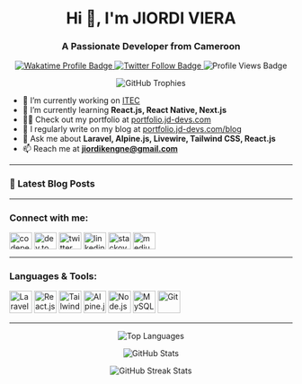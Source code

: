 <h1 align="center">Hi 👋, I'm JIORDI VIERA</h1>
<h3 align="center">A Passionate Developer from Cameroon</h3>

<p align="center">
  <a href="https://wakatime.com/@018ed8c5-bd85-4755-846b-57b604409cac">
    <img src="https://wakatime.com/badge/user/018ed8c5-bd85-4755-846b-57b604409cac.svg" alt="Wakatime Profile Badge" />
  </a>
  <a href="https://twitter.com/jiordi_kengne" target="_blank">
    <img src="https://img.shields.io/twitter/follow/jiordi_kengne?logo=twitter&style=for-the-badge" alt="Twitter Follow Badge" />
  </a>
  <img src="https://komarev.com/ghpvc/?username=jiordiviera&label=Profile%20views&color=0e75b6&style=flat" alt="Profile Views Badge" />
</p>

<p align="center">
  <img src="https://github-profile-trophy.vercel.app.vercel.app/?username=jiordiviera&theme=onedark&no-frame=true&row=1&column=6" alt="GitHub Trophies" />
</p>

- 🔭 I’m currently working on [ITEC](https://itec.jd-devs.com)
- 🌱 I’m currently learning **React.js, React Native, Next.js**
- 👨‍💻 Check out my portfolio at [portfolio.jd-devs.com](https://portfolio.jd-devs.com)
- 📝 I regularly write on my blog at [portfolio.jd-devs.com/blog](https://portfolio.jd-devs.com/blog)
- 💬 Ask me about **Laravel, Alpine.js, Livewire, Tailwind CSS, React.js**
- 📫 Reach me at **jiordikengne@gmail.com**

---

### 📝 Latest Blog Posts
<!-- BLOG-POST-LIST:START -->
<!-- BLOG-POST-LIST:END -->

---

<h3 align="left">Connect with me:</h3>
<p align="left">
  <a href="https://codepen.io/kengnejiordi" target="_blank"><img align="center" src="https://cdn.jsdelivr.net/npm/simple-icons@v3/icons/codepen.svg" alt="codepen" height="30" width="40" /></a>
  <a href="https://dev.to/jiordi_kengne" target="_blank"><img align="center" src="https://cdn.jsdelivr.net/npm/simple-icons@v3/icons/dev-dot-to.svg" alt="dev.to" height="30" width="40" /></a>
  <a href="https://twitter.com/jiordi_kengne" target="_blank"><img align="center" src="https://cdn.jsdelivr.net/npm/simple-icons@v3/icons/twitter.svg" alt="twitter" height="30" width="40" /></a>
  <a href="https://www.linkedin.com/in/jiordi-viera" target="_blank"><img align="center" src="https://cdn.jsdelivr.net/npm/simple-icons@v3/icons/linkedin.svg" alt="linkedin" height="30" width="40" /></a>
  <a href="https://stackoverflow.com/users/jiordi-viera" target="_blank"><img align="center" src="https://cdn.jsdelivr.net/npm/simple-icons@v3/icons/stackoverflow.svg" alt="stackoverflow" height="30" width="40" /></a>
  <a href="https://medium.com/@jiordikengne" target="_blank"><img align="center" src="https://cdn.jsdelivr.net/npm/simple-icons@v3/icons/medium.svg" alt="medium" height="30" width="40" /></a>
</p>

---

<h3 align="left">Languages & Tools:</h3>
<p align="left">
  <a href="https://laravel.com/" target="_blank"><img src="https://cdn.jsdelivr.net/npm/simple-icons@v3/icons/laravel.svg" alt="Laravel" width="40" height="40" /></a>
  <a href="https://reactjs.org/" target="_blank"><img src="https://cdn.jsdelivr.net/npm/simple-icons@v3/icons/react.svg" alt="React.js" width="40" height="40" /></a>
  <a href="https://tailwindcss.com/" target="_blank"><img src="https://cdn.jsdelivr.net/npm/simple-icons@v3/icons/tailwindcss.svg" alt="Tailwind CSS" width="40" height="40" /></a>
  <a href="https://alpinejs.dev/" target="_blank"><img src="https://cdn.jsdelivr.net/npm/simple-icons@v3/icons/alpinejs.svg" alt="Alpine.js" width="40" height="40" /></a>
  <a href="https://nodejs.org/" target="_blank"><img src="https://cdn.jsdelivr.net/npm/simple-icons@v3/icons/node-dot-js.svg" alt="Node.js" width="40" height="40" /></a>
  <a href="https://www.mysql.com/" target="_blank"><img src="https://cdn.jsdelivr.net/npm/simple-icons@v3/icons/mysql.svg" alt="MySQL" width="40" height="40" /></a>
  <a href="https://git-scm.com/" target="_blank"><img src="https://cdn.jsdelivr.net/npm/simple-icons@v3/icons/git.svg" alt="Git" width="40" height="40" /></a>
</p>

---

<p align="center">
  <img src="https://github-readme-stats.vercel.app/api/top-langs?username=jiordiviera&show_icons=true&locale=en&layout=compact" alt="Top Languages" />
</p>

<p align="center">
  <img src="https://github-readme-stats.vercel.app/api?username=jiordiviera&show_icons=true&locale=en" alt="GitHub Stats" />
</p>

<p align="center">
  <img src="https://github-readme-streak-stats.herokuapp.com/?user=jiordiviera" alt="GitHub Streak Stats" />
</p>

